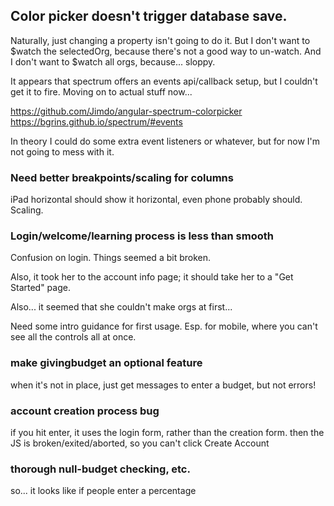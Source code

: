 

## Color picker doesn't trigger database save.


Naturally, just changing a property isn't going to do it. But I don't want to $watch the selectedOrg, because there's not a good way to un-watch. And I don't want to $watch all orgs, because... sloppy.

It appears that spectrum offers an events api/callback setup, but I couldn't get it to fire. Moving on to actual stuff now...

https://github.com/Jimdo/angular-spectrum-colorpicker
https://bgrins.github.io/spectrum/#events

In theory I could do some extra event listeners or whatever, but for now I'm not going to mess with it.



### Need better breakpoints/scaling for columns


iPad horizontal should show it horizontal, even phone probably should. Scaling.



### Login/welcome/learning process is less than smooth


Confusion on login. Things seemed a bit broken.

Also, it took her to the account info page; it should take her to a "Get Started" page.

Also... it seemed that she couldn't make orgs at first...

Need some intro guidance for first usage. Esp. for mobile, where you can't see all the controls all at once.



### make givingbudget an optional feature

when it's not in place, just get messages to enter a budget, but not errors!

### account creation process bug
if you hit enter, it uses the login form, rather than the creation form. 
then the JS is broken/exited/aborted, so you can't click Create Account


### thorough null-budget checking, etc. 

so... it looks like if people enter a percentage